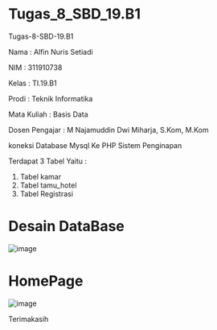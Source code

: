 # Tugas_8_SBD_19.B1
Tugas-8-SBD-19.B1

Nama : Alfin Nuris Setiadi 

NIM : 311910738 

Kelas : TI.19.B1 

Prodi : Teknik Informatika 

Mata Kuliah : Basis Data

Dosen Pengajar : M Najamuddin Dwi Miharja, S.Kom, M.Kom

koneksi Database Mysql Ke PHP Sistem Penginapan

Terdapat 3 Tabel Yaitu :

1. Tabel kamar
2. Tabel tamu_hotel
3. Tabel Registrasi

# Desain DataBase

![image](https://user-images.githubusercontent.com/81596397/124377787-03384c80-dcd8-11eb-94f1-ac54eaea64a4.png)

# HomePage

![image](https://user-images.githubusercontent.com/81596397/124377811-2cf17380-dcd8-11eb-922b-fbb3bde31be3.png)

Terimakasih

